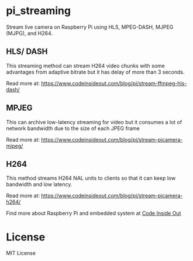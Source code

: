 # pi_streaming
Stream live camera on Raspberry Pi using HLS, MPEG-DASH, MJPEG (MJPG), and H264.

## HLS/ DASH
This streaming method can stream H264 video chunks with some advantages from adaptive bitrate but it has delay of more than 3 seconds.

Read more at: https://www.codeinsideout.com/blog/pi/stream-ffmpeg-hls-dash/

## MPJEG
This can archive low-latency streaming for video but it consumes a lot of network bandwidth due to the size of each JPEG frame

Read more at: https://www.codeinsideout.com/blog/pi/stream-picamera-mjpeg/

## H264
This method streams H264 NAL units to clients so that it can keep low bandwidth and low latency.

Read more at: https://www.codeinsideout.com/blog/pi/stream-picamera-h264/

Find more about Raspberry Pi and embedded system at [Code Inside Out](https://www.codeinsideout.com/)

# License

MIT License
